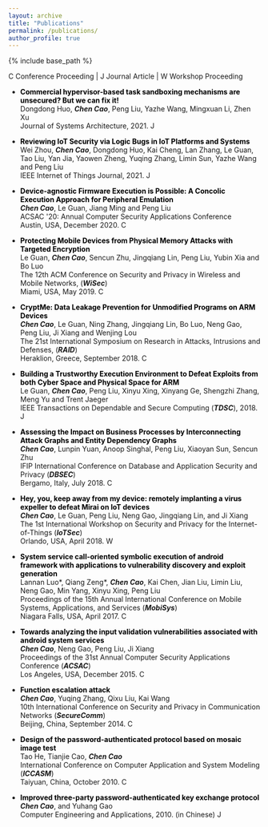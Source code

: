 ```yaml
---
layout: archive
title: "Publications"
permalink: /publications/
author_profile: true
---
```



{% include base_path %}



<span class="btn btn--success btn--smallpadding ">C</span> Conference Proceeding \| <span class="btn btn--danger btn--smallpadding">J</span> Journal Article \| <span class="btn btn--warning btn--smallpadding">W</span> Workshop Proceeding 


* __<span style="color: black">Commercial hypervisor-based task sandboxing mechanisms are unsecured? But we can fix it!</span>__<br/>
	Dongdong Huo, __*Chen Cao*__, Peng Liu, Yazhe Wang, Mingxuan Li, Zhen Xu<br/>
	Journal of Systems Architecture, 2021. <span class="btn btn--danger btn--smallpadding">J</span>


* __<span style="color: black">Reviewing IoT Security via Logic Bugs in IoT Platforms and Systems</span>__<br/>
	Wei Zhou, __*Chen Cao*__, Dongdong Huo, Kai Cheng, Lan Zhang, Le Guan, Tao Liu, Yan Jia, Yaowen Zheng, Yuqing Zhang, Limin Sun, Yazhe Wang and Peng Liu<br/>
	IEEE Internet of Things Journal, 2021. <span class="btn btn--danger btn--smallpadding">J</span>


* __<span style="color: black">Device-agnostic Firmware Execution is Possible: A Concolic Execution Approach for Peripheral Emulation</span>__<br/>
	__*Chen Cao*__, Le Guan, Jiang Ming and Peng Liu<br/>
	ACSAC '20: Annual Computer Security Applications Conference<br/>
	Austin, USA, December 2020. <span class="btn btn--success btn--smallpadding">C</span>


* __<span style="color: black">Protecting Mobile Devices from Physical Memory Attacks with Targeted Encryption</span>__<br/>
	Le Guan, __*Chen Cao*__, Sencun Zhu, Jingqiang Lin, Peng Liu, Yubin Xia and Bo Luo<br/>
	The 12th ACM Conference on Security and Privacy in Wireless and Mobile Networks, (__*WiSec*__)<br/>
	Miami, USA, May 2019. <span class="btn btn--success btn--smallpadding">C</span>


* __<span style="color: black">CryptMe: Data Leakage Prevention for Unmodified Programs on ARM Devices</span>__<br/>
	__*Chen Cao*__, Le Guan, Ning Zhang, Jingqiang Lin, Bo Luo, Neng Gao, Peng Liu, Ji Xiang and Wenjing Lou<br/>
	The 21st International Symposium on Research in Attacks, Intrusions and Defenses, (__*RAID*__)<br/>
	Heraklion, Greece, September 2018. <span class="btn btn--success btn--smallpadding">C</span>


* __<span style="color: black">Building a Trustworthy Execution Environment to Defeat Exploits from both Cyber Space and Physical Space for ARM</span>__<br/>
	Le Guan, __*Chen Cao*__, Peng Liu, Xinyu Xing, Xinyang Ge, Shengzhi Zhang, Meng Yu and Trent Jaeger<br/>
	IEEE Transactions on Dependable and Secure Computing (__*TDSC*__), 2018. <span class="btn btn--danger btn--smallpadding">J</span>


* __<span style="color: black">Assessing the Impact on Business Processes by Interconnecting Attack Graphs and Entity Dependency Graphs</span>__<br/>
	__*Chen Cao*__, Lunpin Yuan, Anoop Singhal, Peng Liu, Xiaoyan Sun, Sencun Zhu<br/>
	IFIP International Conference on Database and Application Security and Privacy (__*DBSEC*__)<br/>
	Bergamo, Italy, July 2018. <span class="btn btn--success btn--smallpadding">C</span>


* __<span style="color: black">Hey, you, keep away from my device: remotely implanting a virus expeller to defeat Mirai on IoT devices</span>__<br/>
	__*Chen Cao*__, Le Guan, Peng Liu, Neng Gao, Jingqiang Lin, and Ji Xiang<br/>
	The 1st International Workshop on Security and Privacy for the Internet-of-Things (__*IoTSec*__)<br/>
	Orlando, USA, April 2018. <span class="btn btn--warning btn--smallpadding">W</span>


* __<span style="color: black">System service call-oriented symbolic execution of android framework with applications to vulnerability discovery and exploit generation</span>__<br/>
	Lannan Luo\*, Qiang Zeng\*, __*Chen Cao*__, Kai Chen, Jian Liu, Limin Liu, Neng Gao, Min Yang, Xinyu Xing, Peng Liu<br/>
	Proceedings of the 15th Annual International Conference on Mobile Systems, Applications, and Services (__*MobiSys*__)<br/>
	Niagara Falls, USA, April 2017. <span class="btn btn--success btn--smallpadding">C</span>


* __<span style="color: black">Towards analyzing the input validation vulnerabilities associated with android system services</span>__<br/>
	__*Chen Cao*__, Neng Gao, Peng Liu, Ji Xiang<br/>
	Proceedings of the 31st Annual Computer Security Applications Conference (__*ACSAC*__)<br/>
	Los Angeles, USA, December 2015. <span class="btn btn--success btn--smallpadding">C</span>


* __<span style="color: black">Function escalation attack</span>__<br/>
	__*Chen Cao*__, Yuqing Zhang, Qixu Liu, Kai Wang<br/>
	10th International Conference on Security and Privacy in Communication Networks (__*SecureComm*__)<br/>
	Beijing, China, September 2014. <span class="btn btn--success btn--smallpadding">C</span>


* __<span style="color: black">Design of the password-authenticated protocol based on mosaic image test</span>__<br/>
	Tao He, Tianjie Cao, __*Chen Cao*__<br/>
	International Conference on Computer Application and System Modeling (__*ICCASM*__)<br/>
	Taiyuan, China, October 2010. <span class="btn btn--success btn--smallpadding">C</span>


* __<span style="color: black">Improved three-party password-authenticated key exchange protocol</span>__<br/>
	__*Chen Cao*__, and Yuhang Gao<br/>
	Computer Engineering and Applications, 2010. (in Chinese) <span class="btn btn--danger btn--smallpadding">J</span>

